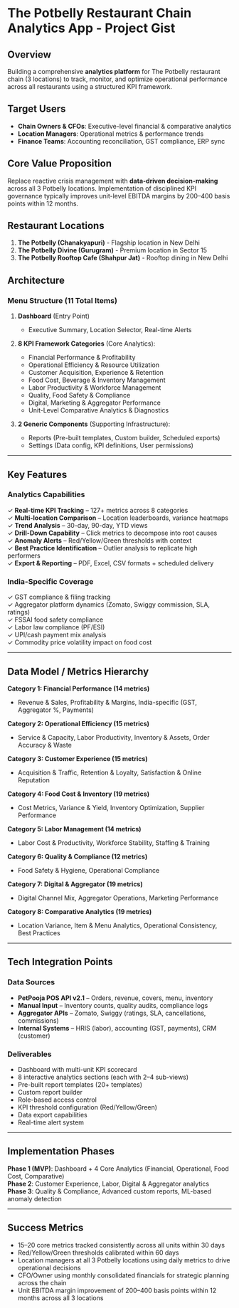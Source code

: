 # The Potbelly Restaurant Chain Analytics App - Project Gist

## Overview
Building a comprehensive **analytics platform** for The Potbelly restaurant chain (3 locations) to track, monitor, and optimize operational performance across all restaurants using a structured KPI framework.

## Target Users
- **Chain Owners & CFOs**: Executive-level financial & comparative analytics
- **Location Managers**: Operational metrics & performance trends
- **Finance Teams**: Accounting reconciliation, GST compliance, ERP sync

## Core Value Proposition
Replace reactive crisis management with **data-driven decision-making** across all 3 Potbelly locations. Implementation of disciplined KPI governance typically improves unit-level EBITDA margins by 200–400 basis points within 12 months.

## Restaurant Locations
1. **The Potbelly (Chanakyapuri)** - Flagship location in New Delhi
2. **The Potbelly Divine (Gurugram)** - Premium location in Sector 15
3. **The Potbelly Rooftop Cafe (Shahpur Jat)** - Rooftop dining in New Delhi

## Architecture

### Menu Structure (11 Total Items)
1. **Dashboard** (Entry Point)
   - Executive Summary, Location Selector, Real-time Alerts

2. **8 KPI Framework Categories** (Core Analytics):
   - Financial Performance & Profitability
   - Operational Efficiency & Resource Utilization
   - Customer Acquisition, Experience & Retention
   - Food Cost, Beverage & Inventory Management
   - Labor Productivity & Workforce Management
   - Quality, Food Safety & Compliance
   - Digital, Marketing & Aggregator Performance
   - Unit-Level Comparative Analytics & Diagnostics

3. **2 Generic Components** (Supporting Infrastructure):
   - Reports (Pre-built templates, Custom builder, Scheduled exports)
   - Settings (Data config, KPI definitions, User permissions)

---

## Key Features

### Analytics Capabilities
✓ **Real-time KPI Tracking** – 127+ metrics across 8 categories  
✓ **Multi-location Comparison** – Location leaderboards, variance heatmaps  
✓ **Trend Analysis** – 30-day, 90-day, YTD views  
✓ **Drill-Down Capability** – Click metrics to decompose into root causes  
✓ **Anomaly Alerts** – Red/Yellow/Green thresholds with context  
✓ **Best Practice Identification** – Outlier analysis to replicate high performers  
✓ **Export & Reporting** – PDF, Excel, CSV formats + scheduled delivery  

### India-Specific Coverage
✓ GST compliance & filing tracking  
✓ Aggregator platform dynamics (Zomato, Swiggy commission, SLA, ratings)  
✓ FSSAI food safety compliance  
✓ Labor law compliance (PF/ESI)  
✓ UPI/cash payment mix analysis  
✓ Commodity price volatility impact on food cost  

---

## Data Model / Metrics Hierarchy

**Category 1: Financial Performance (14 metrics)**
- Revenue & Sales, Profitability & Margins, India-specific (GST, Aggregator %, Payments)

**Category 2: Operational Efficiency (15 metrics)**
- Service & Capacity, Labor Productivity, Inventory & Assets, Order Accuracy & Waste

**Category 3: Customer Experience (15 metrics)**
- Acquisition & Traffic, Retention & Loyalty, Satisfaction & Online Reputation

**Category 4: Food Cost & Inventory (19 metrics)**
- Cost Metrics, Variance & Yield, Inventory Optimization, Supplier Performance

**Category 5: Labor Management (14 metrics)**
- Labor Cost & Productivity, Workforce Stability, Staffing & Training

**Category 6: Quality & Compliance (12 metrics)**
- Food Safety & Hygiene, Operational Compliance

**Category 7: Digital & Aggregator (19 metrics)**
- Digital Channel Mix, Aggregator Operations, Marketing Performance

**Category 8: Comparative Analytics (19 metrics)**
- Location Variance, Item & Menu Analytics, Operational Consistency, Best Practices

---

## Tech Integration Points

### Data Sources
- **PetPooja POS API v2.1** – Orders, revenue, covers, menu, inventory
- **Manual Input** – Inventory counts, quality audits, compliance logs
- **Aggregator APIs** – Zomato, Swiggy (ratings, SLA, cancellations, commissions)
- **Internal Systems** – HRIS (labor), accounting (GST, payments), CRM (customer)

### Deliverables
- Dashboard with multi-unit KPI scorecard
- 8 interactive analytics sections (each with 2–4 sub-views)
- Pre-built report templates (20+ templates)
- Custom report builder
- Role-based access control
- KPI threshold configuration (Red/Yellow/Green)
- Data export capabilities
- Real-time alert system

---

## Implementation Phases

**Phase 1 (MVP)**: Dashboard + 4 Core Analytics (Financial, Operational, Food Cost, Comparative)  
**Phase 2**: Customer Experience, Labor, Digital & Aggregator analytics  
**Phase 3**: Quality & Compliance, Advanced custom reports, ML-based anomaly detection  

---

## Success Metrics
- 15–20 core metrics tracked consistently across all units within 30 days
- Red/Yellow/Green thresholds calibrated within 60 days
- Location managers at all 3 Potbelly locations using daily metrics to drive operational decisions
- CFO/Owner using monthly consolidated financials for strategic planning across the chain
- Unit EBITDA margin improvement of 200–400 basis points within 12 months across all 3 locations